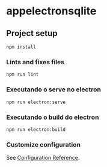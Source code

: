 # appelectronsqlite

## Project setup
```
npm install
```

### Lints and fixes files
```
npm run lint
```

### Executando o serve no electron
```
npm run electron:serve
```

### Executando o build do electron
```
npm run electron:build
```

### Customize configuration
See [Configuration Reference](https://cli.vuejs.org/config/).
